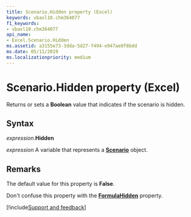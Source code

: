 ```yaml
---
title: Scenario.Hidden property (Excel)
keywords: vbaxl10.chm364077
f1_keywords:
- vbaxl10.chm364077
api_name:
- Excel.Scenario.Hidden
ms.assetid: a3155e73-3dda-5d27-f494-e947ae0f8bdd
ms.date: 05/11/2019
ms.localizationpriority: medium
---
```



# Scenario.Hidden property (Excel)

Returns or sets a **Boolean** value that indicates if the scenario is hidden.


## Syntax

_expression_.**Hidden**

_expression_ A variable that represents a **[Scenario](Excel.Scenario.md)** object.


## Remarks

The default value for this property is **False**.

Don't confuse this property with the **[FormulaHidden](Excel.Range.FormulaHidden.md)** property.




[!include[Support and feedback](~/includes/feedback-boilerplate.md)]